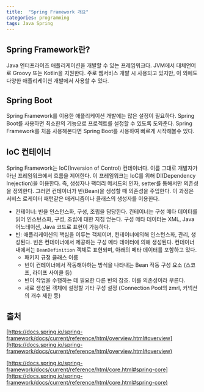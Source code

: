 ```yaml
---
title:  "Spring Framework 개요"
categories: programming
tags: Java Spring
---
```


## Spring Framework란?

Java 엔터프라이즈 애플리케이션을 개발할 수 있는 프레임워크다. JVM에서 대체언어로 Groovy 또는 Kotlin을 지원한다. 주로 웹서비스 개발 시 사용되고 있지만, 이 외에도 다양한 애플리케이션 개발에서 사용할 수 있다.

## Spring Boot

Spring Framework를 이용한 애플리케이션 개발에는 많은 설정이 필요하다. Spring Boot를 사용하면 최소한의 기능으로 프로젝트를 설정할 수 있도록 도와준다. Spring Framework를 처음 사용해본다면 Spring Boot를 사용하여 빠르게 시작해볼수 있다.

## IoC 컨테이너

Spring Framework는 IoC(Inversion of Control) 컨테이너다. 이름 그대로 개발자가 아닌 프레임워크에서 흐름을 제어한다. 이 프레임워크는 IoC를 위해 DI(Dependency Inejection)을 이용한다. 즉, 생성자나 팩터리 메서드의 인자, setter를 통해서만 의존성을 정의한다. 그러면 컨테이너가 빈(Bean)을 생성할 때 의존성을 주입한다. 이 과정은 서비스 로케이터 패턴같은 매커니즘이나 클래스의 생성자를 이용한다.

- 컨테이너: 빈을 인스턴스화, 구성, 조립을 담당한다. 컨테이너는 구성 메타 데이터를 읽어 인스턴스화, 구성, 조립에 대한 지침 얻는다. 구성 메타 데이터는 XML, Java 어노테이션, Java 코드로 표현이 가능하다.
- 빈: 애플리케이션의 핵심을 이루는 객체이며, 컨테이너에의해 인스턴스화, 관리, 생성된다. 빈은 컨테이너에서 제공하는 구성 메타 데이터에 의해 생성된다. 컨테이너 내에서는 `BeanDefinition` 객체로 표현되며, 아래의 메타 데이터를 포함하고 있다.
    - 패키지 규정 클래스 이름
    - 빈이 컨테이너에서 작동해야하는 방식을 나타내는 Bean 작동 구성 요소 (스코프, 라이프 사이클 등)
    - 빈이 작업을 수행하는 데 필요한 다른 빈의 참조. 이를 의존성이라 부른다.
    - 새로 생성된 객체에 설정할 기타 구성 설정 (Connection Pool의 zmrl, 커넥션의 개수 제한 등)

## 출처

[https://docs.spring.io/spring-framework/docs/current/reference/html/overview.html#overview](https://docs.spring.io/spring-framework/docs/current/reference/html/overview.html#overview)

[https://docs.spring.io/spring-framework/docs/current/reference/html/core.html#spring-core](https://docs.spring.io/spring-framework/docs/current/reference/html/core.html#spring-core)